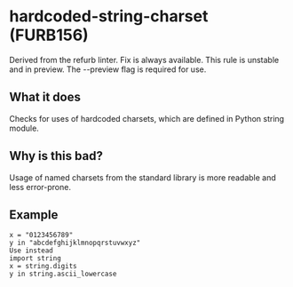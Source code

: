 # hardcoded-string-charset (FURB156)
Derived from the refurb linter.
Fix is always available.
This rule is unstable and in preview. The --preview flag is required for use.
## What it does
Checks for uses of hardcoded charsets, which are defined in Python string module.
## Why is this bad?
Usage of named charsets from the standard library is more readable and less error-prone.
## Example
```
x = "0123456789"
y in "abcdefghijklmnopqrstuvwxyz"
Use instead
import string
x = string.digits
y in string.ascii_lowercase
```